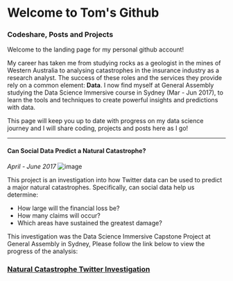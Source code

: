 # Welcome to Tom's Github

### Codeshare, Posts and Projects

Welcome to the landing page for my personal github account!

My career has taken me from studying rocks as a geologist in the mines of Western Australia to analysing catastrophes in the insurance industry as a research analyst. The success of these roles and the services they provide rely on a common element: **Data**. I now find myself at General Assembly studying the Data Science Immersive course in Sydney (Mar - Jun 2017), to learn the tools and techniques to create powerful insights and predictions with data.

This page will keep you up to date with progress on my data science journey and I will share coding, projects and posts here as I go!

---

#### Can Social Data Predict a Natural Catastrophe?
_April - June 2017_
![image](https://media.giphy.com/media/3o7TKOrTKTwdIFBi2k/giphy.gif)

This project is an investigation into how Twitter data can be used to predict a major natural catastrophes. Specifically, can social data help us determine:
- How large will the financial loss be?
- How many claims will occur?
- Which areas have sustained the greatest damage?

This investigation was the Data Science Immersive Capstone Project at General Assembly in Sydney, Please follow the link below to view the progress of the analysis:

### [Natural Catastrophe Twitter Investigation](/capstone/index.md)
